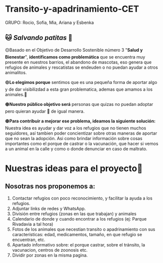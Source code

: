 # Transito-y-apadrinamiento-CET
GRUPO: Rocio, Sofia, Mia, Ariana y Esbenka
## 🐱 ***Salvando patitas*** 🐶

🟡Basado en el Objetivo de Desarrollo Sostenible número 3 "**Salud y Bienestar**", **identificamos como problemática** que se encuentra muy presente en nuestros barrios, el abandono de mascotas, eso genera que refugios de animales y rescatistas se endeuden o no puedan ayudar a otros animalitos. 

🟣**Lo elegimos porque** sentimos que es una pequeña forma de aportar algo y de dar visibilizdad a esta gran problematica, ademas que amamos a los animales.🩷

🟠**Nuestro público objetivo será** personas que quizas no puedan adoptar pero quieran ayudar 🤝 de igual manera.

🟤**Para contribuir a mejorar ese problema, ideamos la siguiente solución:** Nuestra idea es ayudar y dar voz a los refugios que no tienen muchos seguidores, así tambien poder concientizar sobre otras maneras de aportar que no sean la adopción. Asi como brindar información sobre cosas importantes como el porque de castrar o la vacunación, que hacer si vemos a un animal en la calle y como o donde denunciar en caso de maltrato.

# Nuestras ideas para el proyecto🐶

 ## Nosotras nos proponemos a:
 1. Contactar refugios con poco reconocimiento, y facilitar la ayuda a los refugios.
 2. Adjuntar links de redes y WhatsApp.
 3. División entre refugios (zonas en las que trabajan) y animales
 4. Calendario de donde y cuando encontrar a los refugios (ej: Parque Rivadavia a tal hora)
 5. Fotos de los animales que necestian transito o apadrinamiento con sus características: edad, medicamentos, tamaño, en que refugio se encuentran, etc.
 6. Apartado informativo sobre: el porque castrar, sobre el tránsito, la vacunacion, centros de zoonosis etc.
 7. Dividir por zonas en la misma pagina.

 
